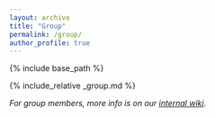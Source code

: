 ```yaml
---
layout: archive
title: "Group"
permalink: /group/
author_profile: true
---
```


<style>
:root {
  --person-bg: #f2f2f2;
  --person-text: #000;
}

@media (prefers-color-scheme: dark) {
  :root {
    --person-bg: #2b2b2b;
    --person-text: #ddd;
  }
}

.people-list {
  display: flex;
  flex-direction: column;
  gap: 1.5em;
  margin-top: 2em;
}

.person {
  display: flex;
  align-items: center;
  background-color: var(--person-bg);
  color: var(--person-text);
  padding: 1em;
  border-radius: 10px;
  box-shadow: 0 2px 5px rgba(0,0,0,0.05);
}

.person-photo {
  width: 150px;
  height: 150px;
  border-radius: 50%;
  object-fit: cover;
  margin-right: 1.5em;
  flex-shrink: 0;
}

.person-text {
  line-height: 1.5;
}

/* Mobile layout */
@media (max-width: 600px) {
  .person {
    flex-direction: column;
    text-align: center;
  }

  .person-photo {
    margin: 0 0 1em 0;
  }
}
</style>


{% include base_path %}

{% include_relative _group.md %}

*For group members, more info is on our [internal wiki](https://github.com/dgerosa/group/wiki).*
